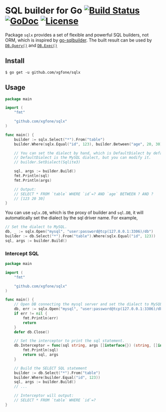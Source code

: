 # SQL builder for Go [![Build Status](https://travis-ci.org/xgfone/sqlx.svg?branch=master)](https://travis-ci.org/xgfone/sqlx) [![GoDoc](https://godoc.org/github.com/xgfone/sqlx?status.svg)](http://pkg.go.dev/github.com/xgfone/sqlx) [![License](https://img.shields.io/badge/License-Apache%202.0-blue.svg?style=flat-square)](https://raw.githubusercontent.com/xgfone/sqlx/master/LICENSE)

Package `sqlx` provides a set of flexible and powerful SQL builders, not ORM, which is inspired by [go-sqlbuilder](https://github.com/huandu/go-sqlbuilder). The built result can be used by [`DB.Query()`](https://pkg.go.dev/database/sql#DB.Query) and [`DB.Exec()`](https://pkg.go.dev/database/sql#DB.Exec)


## Install ##
```shell
$ go get -u github.com/xgfone/sqlx
```


## Usage ##

```go
package main

import (
    "fmt"

    "github.com/xgfone/sqlx"
)

func main() {
    builder := sqlx.Select("*").From("table")
    builder.Where(sqlx.Equal("id", 123), builder.Between("age", 20, 30))

    // You can set the dialect by hand, which is DefaultDialect by default.
    // DefaultDialect is the MySQL dialect, but you can modify it.
    // builder.SetDialect(Sqlite3)

    sql, args := builder.Build()
    fmt.Println(sql)
    fmt.Println(args)

    // Output:
    // SELECT * FROM `table` WHERE `id`=? AND `age` BETWEEN ? AND ?
    // [123 20 30]
}
```

You can use `sqlx.DB`, which is the proxy of builder and `sql.DB`, it will automatically set the dialect by the sql driver name. For example,
```go
// Set the dialect to MySQL.
db, _ := sqlx.Open("mysql", "user:password@tcp(127.0.0.1:3306)/db")
builder := db.Select("*").From("table").Where(sqlx.Equal("id", 123))
sql, args := builder.Build()
```

### Intercept SQL

```go
package main

import (
    "fmt"

    "github.com/xgfone/sqlx"
)

func main() {
    // Open DB connecting the mysql server and set the dialect to MySQL.
    db, err := sqlx.Open("mysql", "user:password@tcp(127.0.0.1:3306)/db")
    if err != nil {
        fmt.Println(err)
        return
    }
    defer db.Close()

    // Set the interceptor to print the sql statement.
    db.Interceptor = func(sql string, args []interface{}) (string, []interface{}) {
        fmt.Println(sql)
        return sql, args
    }

    // Build the SELECT SQL statement
    builder := db.Select("*").From("table")
    builder.Where(builder.Equal("id", 123))
    sql, args := builder.Build()
    // ...

    // Interceptor will output:
    // SELECT * FROM `table` WHERE `id`=?
}
```
